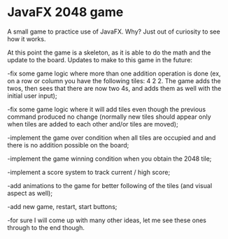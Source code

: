 # JavaFX 2048 game

 A small game to practice use of JavaFX. Why? Just out of curiosity to see how it works.

 At this point the game is a skeleton, as it is able to do the math and the update to the board. Updates to make to this game in the future:

-fix some game logic where more than one addition operation is done (ex, on a row or column you have the following tiles: 4 2 2. The game adds the twos, then sees that there are now two 4s, and adds them as well with the initial user input);

-fix some game logic where it will add tiles even though the previous command produced no change (normally new tiles should appear only when tiles are added to each other and/or tiles are moved);

-implement the game over condition when all tiles are occupied and and there is no addition possible on the board;

-implement the game winning condition when you obtain the 2048 tile;

-implement a score system to track current / high score;

-add animations to the game for better following of the tiles (and visual aspect as well);

-add new game, restart, start buttons;

-for sure I will come up with many other ideas, let me see these ones through to the end though.
